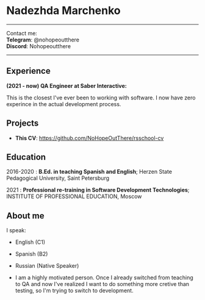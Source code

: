 
Nadezhda Marchenko
============

------------------- ----------------------------
Contact me:  
**Telegram**: @nohopeoutthere  
**Discord**: Nohopeoutthere  
------------------- ----------------------------

Experience
----------

**(2021 - now) QA Engineer at Saber Interactive:**

This is the closest I've ever been to working with software. I now have zero experince in the actual development process.

Projects
--------------------

* **This CV**: https://github.com/NoHopeOutThere/rsschool-cv

Education
---------

2016-2020
: **B.Ed. in teaching Spanish and English**; Herzen State Pedagogical University, Saint Petersburg

2021
: **Professional re-training in Software Development Technologies**; INSTITUTE OF PROFESSIONAL EDUCATION, Moscow

About me
----------------------------------------

I speak:

* English (C1)
* Spanish (B2)
* Russian (Native Speaker)

* I am a highly motivated person. Once I already switched from teaching to QA and now I've realized I want to do something more cretive than testing, so I'm trying to switch to development.
